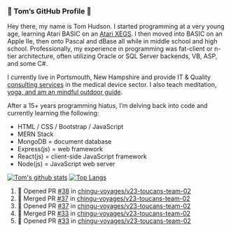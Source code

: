 ### 👋 Tom’s GitHub Profile 👋

Hey there, my name is Tom Hudson. I started programming at a very young age, learning Atari BASIC on an [Atari XEGS](https://en.wikipedia.org/wiki/Atari_XEGS). I then moved into BASIC on an Apple IIe, then onto Pascal and dBase all while in middle school and high school. Professionally, my experience in programming was fat-client or n-tier architecture, often utilizing Oracle or SQL Server backends, VB, ASP, and some C#.


I currently live in Portsmouth, New Hampshire and provide IT & Quality [consulting services](https://www.linkedin.com/in/hudsonthomas/) in the medical device sector. I also teach meditation, [yoga, and am an mindful outdoor guide](https://tom-hudson.com).

After a 15+ years programming hiatus, I’m delving back into code and currently learning the following:

- HTML / CSS / Bootstrap / JavaScript
- MERN Stack
- MongoDB = document database
- Express(js) = web framework
- React(js) = client-side JavaScript framework
- Node(js) = JavaScript web server

[![Tom's github stats](https://github-readme-stats.vercel.app/api?username=tomrhudson&count_private=true?theme=dark)](https://github.com/anuraghazra/github-readme-stats)
[![Top Langs](https://github-readme-stats.vercel.app/api/top-langs/?username=tomrhudson&layout=compact)](https://github.com/anuraghazra/github-readme-stats)

<!--START_SECTION:activity-->
1. 💪 Opened PR [#38](https://github.com//chingu-voyages/v23-toucans-team-02/pull/38) in [chingu-voyages/v23-toucans-team-02](https://github.com//chingu-voyages/v23-toucans-team-02)
2. 🎉 Merged PR [#37](https://github.com//chingu-voyages/v23-toucans-team-02/pull/37) in [chingu-voyages/v23-toucans-team-02](https://github.com//chingu-voyages/v23-toucans-team-02)
3. 💪 Opened PR [#37](https://github.com//chingu-voyages/v23-toucans-team-02/pull/37) in [chingu-voyages/v23-toucans-team-02](https://github.com//chingu-voyages/v23-toucans-team-02)
4. 🎉 Merged PR [#33](https://github.com//chingu-voyages/v23-toucans-team-02/pull/33) in [chingu-voyages/v23-toucans-team-02](https://github.com//chingu-voyages/v23-toucans-team-02)
5. 💪 Opened PR [#33](https://github.com//chingu-voyages/v23-toucans-team-02/pull/33) in [chingu-voyages/v23-toucans-team-02](https://github.com//chingu-voyages/v23-toucans-team-02)
<!--END_SECTION:activity-->

